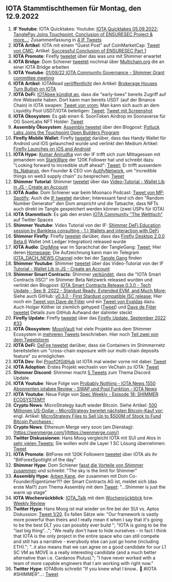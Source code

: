 ## IOTA Stammtischthemen für Montag, den 12.9.2022

1. **IF Youtube**: IOTA Quicktakes: Youtube: [IOTA Quicktakes 05.09.2022: TanglePay Joins Touchpoint, Conclusion of ENSURESEC Project & more...](https://www.youtube.com/watch?v=InEz8cMb18k); Zusammenfassung in [4 IF Tweets](https://twitter.com/iota/status/1566712865515798528?s=20&t=ZqJHDRHuFrCkFGpakvV-Ug)
2. **IOTA Artikel**: IOTA mit einem "Guest Post" auf CoinMarketCap: [Tweet von CMC](https://twitter.com/CoinMarketCap/status/1566705191172427777?s=20&t=T7tRXPKL2FrMqWsXTJjJPA); Artikel: [Successful Conclusion of ENSURESEC Part 1](https://coinmarketcap.com/community/articles/35380)
3. **IOTA Promote**: Firefly [tweetet](https://twitter.com/fireflywallet/status/1566823473435054084?s=20&t=BW75KA1Ey8Cw3UyNXLK8lg) über das was uns mit Shimmer erwartet
4. **IOTA Bridge**: Dom Schiener [tweetet](https://twitter.com/DomSchiener/status/1567085808653328385?s=20&t=GadandAhCC_0qZrTN6pLlg) nochmal über [Multichain.org](https://multichain.org/) die an einer IOTA Bridge arbeiten
5. **IOTA Youtube**: [01/09/22 IOTA Community Governance - Shimmer Grant committee meeting](https://www.youtube.com/watch?v=nFkWEkdSblU)
6. **IOTA Artikel**: IOTARead [veröffentlicht](https://twitter.com/iotaread/status/1567190395045519360?s=20&t=4mXDRwL3EiwFUWx9XVl__g) den Artikel: [Brokerage Houses Turn Bullish on IOTA](https://iotaread.com/119-brokerage-houses-turn-bullish-on-iota)
7. **IOTA DeFi**: [IOTAbee kündigt an](https://twitter.com/iotabee/status/1567439645176397824?s=20&t=dPDfDwJN6FyYu7l7SygK3A), dass die "early-bees" bereits Zugriff auf ihre Webseite haben. Dort kann man bereits USDT (auf der Binance Chain) in IOTA swapen: [Tweet von vrom](https://twitter.com/Vrom14286662/status/1567480704908279808?s=20&t=U5P8nDscMYqY5-azWd8wtg); Man kann sich auch an dem Liquidity Pool USDT/IOTA beteiligen: [Tweet](https://twitter.com/iotabee/status/1567461763037405184?s=20&t=U5P8nDscMYqY5-azWd8wtg); [Tweet mit Screenshot](https://twitter.com/AlvaroMuro4/status/1567475985284567040?s=20&t=ZWya_RIknDNT6LhelzaO2A)
8. **IOTA Ökosystem**: Es gab einen 6. SoonToken Airdrop im Soonaverse für OG SoonLabs NFT Holder: [Tweet](https://twitter.com/soon_labs/status/1567401967953256448)
9. **Assembly Ökosystem**: [Assembly tweetet](https://twitter.com/assembly_net/status/1567497931388747776?s=20&t=CJ1t3aUsNYyxoKGuP89FcQ) über den Blogpost: [Potluck Labs Joins the Touchpoint Open Builders Program](https://blog.assembly.sc/potluck-labs-joins-touchpoint/) 
10. **Firefly Mobile Wallet**: Firefly [tweetet](https://twitter.com/fireflywallet/status/1567500373941690368?s=20&t=oncsUXPsEl47ELVls5gAPw) darüber, dass das Handy Wallet für Android und IOS gelaunched wurde und verlinkt den Medium Artikel: [Firefly Launches on iOS and Android](https://medium.com/@fireflywallet/firefly-launches-on-ios-and-android-bd0b1858ae5f) 
11. **IOTA Hype**: [Kumar Anirudha](https://twitter.com/kranirudha) von der IF trifft sich zum Mittagessen mit jemandem von [StarkWare](https://twitter.com/StarkWareLtd) der 120K Follower hat und schreibt dazu "Looking forward to incredible stuff ahead": [Tweet](https://twitter.com/kranirudha/status/1567802287145484289?s=20&t=Az5rfoPBDFIwBSdEXNybDA); Er trifft ausserdem [Its_Nabarun](https://twitter.com/Its_Nabarun), den Founder & CEO von [AutifyNetwork](https://twitter.com/AutifyNetwork), um "incredible things on web3 supply chain" zu besprechen: [Tweet](https://twitter.com/kranirudha/status/1568514250565648384?s=20&t=arTV4eHATM8Q9fAXzT-imA)
12. **Shimmer Tutorial**: Shimmer [tweetet](https://twitter.com/shimmernet/status/1567815011807928323?s=20&t=LnnKYaVf04oDEZLNaJKaog) über das [Video-Tutorial - Wallet Lib in JS - Create an Account](https://www.youtube.com/watch?v=c00q66ePEwI)
13. **IOTA Audio**: Dom Schiener war beim Moonaco Podcast: [Tweet von MP](https://twitter.com/MoonacoPodcast/status/1567815555582726146?s=20&t=8DL-aG0qQHnxsjqayJbXgw); [Spotify](https://open.spotify.com/episode/7uwYGq1DVQGlgdu8eTauqI); Auch die [IF tweetet](https://twitter.com/iota/status/1568177399161831425?s=20&t=Az5rfoPBDFIwBSdEXNybDA) darüber; Interessant fand ich den "Random Number Generator" den Dom anspricht und die Tatsache, dass NFTs auch direkt im Tangle gespeichert werden können (zwei USPs für IOTA)
14. **IOTA Stammtisch**: Es gab den ersten [IOTA Community "The Welttisch"](https://twitter.com/i/spaces/1rmGPkLNzwYKN) auf Twitter Spaces
15. **Shimmer Youtube**: Video Tutorial von der IF: [Shimmer DeFi Education session by Bankless consulting - 1.) Wallets and interaction with DeFi](https://www.youtube.com/watch?v=wSOFHdOBFTc&feature=youtu.be)
16. **Shimmer Firefly**: Firefly [tweetet](https://twitter.com/fireflywallet/status/1568199239880130560?s=20&t=Az5rfoPBDFIwBSdEXNybDA) darüber, dass das [Firefly Desktop 2.0.0 Beta 6](https://github.com/iotaledger/firefly/releases/tag/desktop-2.0.0-beta-6) Wallet (mit Ledger Integration) released wurde 
17. **IOTA Audio**: [DigiMine](https://twitter.com/DigiMine_) war im Sprachchat der TangleGang: [Tweet](https://twitter.com/GangTangleTalk/status/1567882683421806601); Hier deren [Homepage](https://linktr.ee/Digimine); Die Aufzeichnung kann man im Telegram [IOTA_DACH_NEWS Channel](https://t.me/IOTA_DACH_NEWS) oder bei der [Tangle Gang](https://t.me/tangle_gang) finden
18. **Shimmer Youtube**: Shimmer [tweetet](https://twitter.com/shimmernet/status/1567815011807928323?s=20&t=6nm7NUJE12nPrJ14YUXOtg) über das Video-Tutorial von der IF [Tutorial - Wallet Lib in JS - Create an Account](https://www.youtube.com/watch?v=c00q66ePEwI)
19. **Shimmer Smart Contracts**: Shimmer [verkündet](https://twitter.com/shimmernet/status/1568242094841516034?s=20&t=Az5rfoPBDFIwBSdEXNybDA), dass die "IOTA Smart Contracts (ISC)" im Shimmer Beta Netzwerk released wurden und verlinkt den Blogpost: [IOTA Smart Contracts Release 0.3.0 - Tech Update - Sep 9, 2022 - Stardust Ready, Extended EVM, and Much More](https://blog.shimmer.network/iota-smart-contracts-release-030/); Siehe auch GitHub: [v0.3.0 - First Stardust compatible ISC release](https://github.com/iotaledger/wasp/releases/tag/v0.3.0); Hier noch ein [Tweet von Dave de Fijter](https://twitter.com/fijter/status/1568241838196199425?s=20&t=arTV4eHATM8Q9fAXzT-imA) und ein [Tweet von Evaldas](https://twitter.com/lunfardo314/status/1568276742175084544?s=20&t=arTV4eHATM8Q9fAXzT-imA) dazu. Auch Holger Köther ist ziemlich gehyped ([Tweet](https://twitter.com/HolgerKoether/status/1568286845720461315?s=20&t=T8ofGArekrVR2bnlvA1P7g)) und [Dave de Fijter tweetet](https://twitter.com/fijter/status/1568241838196199425?s=20&t=VMjhGRHrzK9A0rWFu4y1dw) Details zum GitHub Aufwand der dahinter steckt
20. **Firefly Update**: Firefly [tweetet](https://twitter.com/fireflywallet/status/1568252019667787783?s=20&t=Az5rfoPBDFIwBSdEXNybDA) über das [Firefly Update, September 2022 #33](https://github.com/iotaledger/engineering-updates/discussions/33)
21. **IOTA Ökosystem**: [MoonVault](https://twitter.com/Moon_Vault_News) hat viele Projekte aus dem Shimmer Ecosystem in [mehreren Tweets](https://twitter.com/Moon_Vault_News/status/1568495246853689344?s=20&t=arTV4eHATM8Q9fAXzT-imA) beschrieben. Hier noch [Teil zwei von dem Tweetstorm](https://twitter.com/Moon_Vault_News/status/1568848762633883648?s=20&t=T8ofGArekrVR2bnlvA1P7g)
22. **IOTA DeFi**: [DeFire tweetet](https://twitter.com/DeFIRE_org/status/1568328117411872768?s=20&t=arTV4eHATM8Q9fAXzT-imA) darüber, dass sie Containers im Shimmernetz bereitstellen um "cross-chain exposure with our multi-chain deposits feature" zu ermöglichen
23. **IOTA Dev**: Bei [ProofOfGitHub](https://twitter.com/ProofofGitHub) ist IOTA mal wieder vorne mit dabei: [Tweet](https://twitter.com/ProofofGitHub/status/1568268035517206529?s=20&t=arTV4eHATM8Q9fAXzT-imA)
24. **IOTA Adoption**: Erstes Projekt wechseln von VeChain zu IOTA: [Tweet](https://twitter.com/neumis4/status/1568137065195266050?s=20&t=arTV4eHATM8Q9fAXzT-imA)
25. **Shimmer Discord**: Shimmer macht [5 Tweets](https://twitter.com/shimmernet/status/1568521414218481664?s=20&t=arTV4eHATM8Q9fAXzT-imA) zum Thema Discord Update
26. **IOTA Youtube**: Neue Folge von [Probably Nothing - IOTA News 1550 Abonnenten iotabee Review - SWAP und Pool Funktion - IOTA News](https://www.youtube.com/watch?v=NKYOCuCg8sg)
27. **IOTA Youtube**: Neue Folge von [Spec Weekly - Episode 18: SHIMMER ECOSYSTEM!!!](https://www.youtube.com/watch?v=fsgmjBsuBOo)
28. **Crypto News**: MicroStrategy kauft wieder Bitcoin. Siehe Artikel: [500 Millionen US-Dollar – MicroStrategy bereitet nächsten Bitcoin-Kauf vor](https://www.blocktrainer.de/micostragy-bitcoin-500millionen/); engl. Artikel: [MicroStrategy Files to Sell Up to $500M of Stock to Fund Bitcoin Purchases
](https://www.coindesk.com/business/2022/09/09/microstrategy-files-for-stock-offering-of-up-to-500m-in-part-to-buy-additional-bitcoin/); 
28. **Crypto News**: Ethereum Merge very soon (am Dienstag): [https://wenmerge.com/](https://wenmerge.com/)
29. **Twitter Diskussionen**: Hans Moog vergleicht IOTA mit SUI und Atos in [sehr vielen Tweets](https://twitter.com/hus_qy/status/1568887458279919616?s=20&t=T8ofGArekrVR2bnlvA1P7g); Sie wollen wohl die Layer 1 SC Lösung übernehmen: [Tweet](https://twitter.com/hus_qy/status/1568887508741537792?s=20&t=O4LFBGXNg2WVrxur5Z18Iw)
30. **IOTA Promote**: BitForex mit 120K Followern [tweetet](https://twitter.com/bitforexcom/status/1568741861262385152?s=20&t=T8ofGArekrVR2bnlvA1P7g) über IOTA als ihr "BitForexSpotlight of the day"
31. **Shimmer Hype**: Dom Schiener [fasst die Vorteile von Shimmer zusammen](https://twitter.com/DomSchiener/status/1568568076890693632?s=20&t=T8ofGArekrVR2bnlvA1P7g) und schreibt: "The sky is the limit for Shimmer"
32. **Assembly Hype**: [Arben Kane](https://www.arbenkane.com/), der zusammen mit Dom Co-Founder/Eigentümer?!? der Smart Contracts AG ist, meldet sich (das erste Mal?) zum Thema Assembly mit dem [Tweet](https://twitter.com/Arben/status/1568647999030726658?s=20&t=T8ofGArekrVR2bnlvA1P7g): "...Shimmer is just the warm up stage"
33. **IOTA Wochenrückblick**: [IOTA_Talk](https://twitter.com/Iota_Talk_) mit dem [Wochenrückblick](https://www.iota-talk.com/index.php?article/218-wochenr%C3%BCckblick-vom-4-bis-10-september-2022/) bzw. [Weekly Review](https://www.iota-talk.com/index.php?article/219-week-in-review-from-4th-to-10nd-september-2022/)
34. **Twitter Hype**: Hans Moog ist mal wieder on fire bei der SUI vs. Aptos Diskussion: [Tweet 1/20](https://twitter.com/hus_qy/status/1569154646320599043?s=20&t=FAVt6Kg-QRTfPWejj2O7mw). Es fallen Sätze wie: "Our framework is vastly more powerful than theirs and I really mean it when I say that it's going to be the best DLT you can possibly ever build "; "IOTA is going to be the "last big thing"..."; "We really don't have to hide ourselves - in fact I think that IOTA is the only project in the entire space who can still compete and still has a narrative - everybody else can just go home (including ETH)."; "..it also means that we can agree on a good candidate for our L1 SC VM as MOVE is a really interesting candidate (and a much better alternative than i.e. Cardanos Plutus)."; "I have never worked with a team of more capable engineers that I am working with right now."
35. **Twitter Hype**: IOTABots schreibt "If you knew what I know.. 🚀 #IOTA #SHIMMER"...: [Tweet](https://twitter.com/iotabots/status/1569005858511626241?s=20&t=FAVt6Kg-QRTfPWejj2O7mw)









